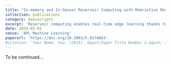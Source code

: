 ```yaml
---
title: "In-memory and In-Sensor Reservoir Computing with Memristive Devices"
collection: publications
category: manuscripts
excerpt: 'Reservoir computing enables real-time edge learning thanks to its brain-inspired dynamic system with massive training complexity reduction. From this perspective, we survey recent advancements in in-memory/in-sensor reservoir computing, including algorithm designs, material and device development, and downstream applications in classification and regression problems, and discuss challenges and opportunities ahead in this emerging field.'
date: 2024-03-01
venue: 'APL Machine Learning'
paperurl: 'https://doi.org/10.1063/5.0174863'
#citation: 'Your Name, You. (2015). &quot;Paper Title Number 3.&quot; <i>Journal 1</i>. 1(3).'
---
```


To be continued...